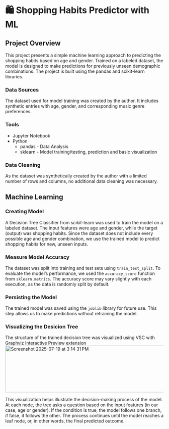 # 🛍️ Shopping Habits Predictor with ML
## Project Overview
This project presents a simple machine learning approach to predicting the shopping habits based on age and gender. Trained on a labeled dataset, the model is designed to make predictions for previously unseen demographic combinations. The project is built using the pandas and scikit-learn libraries. 

### Data Sources
The dataset used for model training was created by the author. It includes synthetic entries with age, gender, and corresponding music genre preferences.

### Tools
- Jupyter Notebook
- Python 
  - pandas - Data Analysis
  - sklearn - Model training/testing, prediction and basic visualization
 
### Data Cleaning
As the dataset was synthetically created by the author with a limited number of rows and columns, no additional data cleaning was necessary.

## Machine Learning
### Creating Model
A Decision Tree Classifier from scikit-learn was used to train the model on a labeled dataset. The input features were age and gender, while the target (output) was shopping habits. Since the dataset does not include every possible age and gender combination, we use the trained model to predict shopping habits for new, unseen inputs.
### Measure Model Accuracy
The dataset was split into training and test sets using <code style="color : name_color">train_test_split</code>. To evaluate the model’s performance, we used the <code style="color : name_color">accuracy_score</code> function from <code style="color : name_color">sklearn.metrics</code>. The accuracy score may vary slightly with each execution, as the data is randomly split by default.

### Persisting the Model
The trained model was saved using the <code style="color : name_color">joblib</code> library for future use. This step allows us to make predictions without retraining the model.
### Visualizing the Desicion Tree
The structure of the trained decision tree was visualized using VSC with Graphviz Interactive Preview extension <img width="541" height="148" alt="Screenshot 2025-07-19 at 3 14 31 PM" src="https://github.com/user-attachments/assets/4d92f215-372c-418a-b015-36b2aa4c025d" />

This visualization helps illustrate the decision-making process of the model. At each node, the tree asks a question based on the input features (in our case, age or gender). If the condition is true, the model follows one branch, if false, it follows the other. The process continues until the model reaches a leaf node, or, in other words, the final predicted outcome.
